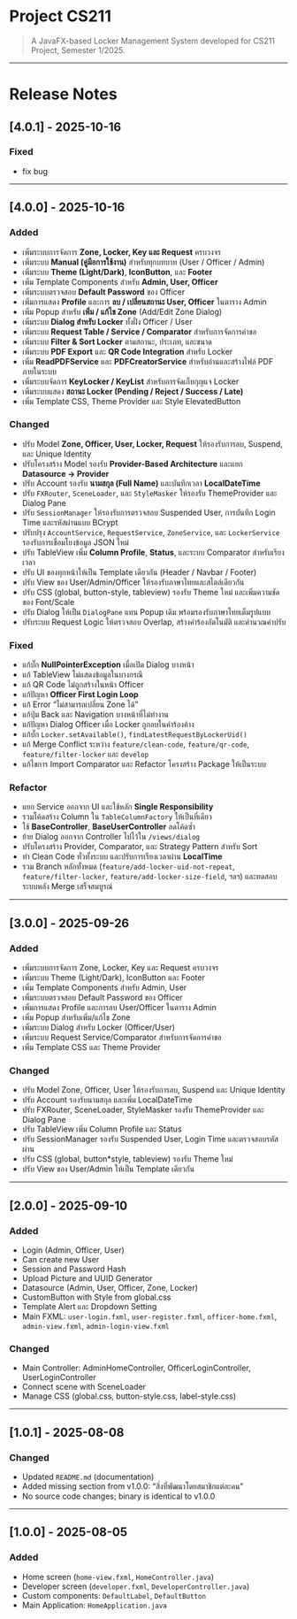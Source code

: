 # Project CS211
> A JavaFX-based Locker Management System developed for CS211 Project, Semester 1/2025.

---

# Release Notes

## [4.0.1] - 2025-10-16
### Fixed
* fix bug

---
## [4.0.0] - 2025-10-16
### Added
+ เพิ่มระบบการจัดการ **Zone, Locker, Key และ Request** ครบวงจร
+ เพิ่มระบบ **Manual (คู่มือการใช้งาน)** สำหรับทุกบทบาท (User / Officer / Admin)
+ เพิ่มระบบ **Theme (Light/Dark)**, **IconButton**, และ **Footer**
+ เพิ่ม Template Components สำหรับ **Admin, User, Officer**
+ เพิ่มระบบตรวจสอบ **Default Password** ของ Officer
+ เพิ่มการแสดง **Profile** และการ **ลบ / เปลี่ยนสถานะ User, Officer** ในตาราง Admin
+ เพิ่ม Popup สำหรับ **เพิ่ม / แก้ไข Zone** (Add/Edit Zone Dialog)
+ เพิ่มระบบ **Dialog สำหรับ Locker** ทั้งฝั่ง Officer / User
+ เพิ่มระบบ **Request Table / Service / Comparator** สำหรับการจัดการคำขอ
+ เพิ่มระบบ **Filter & Sort Locker** ตามสถานะ, ประเภท, และขนาด
+ เพิ่มระบบ **PDF Export** และ **QR Code Integration** สำหรับ Locker
+ เพิ่ม **ReadPDFService** และ **PDFCreatorService** สำหรับอ่านและสร้างไฟล์ PDF ภายในระบบ
+ เพิ่มระบบจัดการ **KeyLocker / KeyList** สำหรับการจัดเก็บกุญแจ Locker
+ เพิ่มระบบแสดง **สถานะ Locker (Pending / Reject / Success / Late)**
+ เพิ่ม Template CSS, Theme Provider และ Style ElevatedButton
### Changed
* ปรับ Model **Zone, Officer, User, Locker, Request** ให้รองรับการลบ, Suspend, และ Unique Identity
* ปรับโครงสร้าง Model รองรับ **Provider-Based Architecture** และแยก **Datasource → Provider**
* ปรับ Account รองรับ **นามสกุล (Full Name)** และบันทึกเวลา **LocalDateTime**
* ปรับ `FXRouter`, `SceneLoader`, และ `StyleMasker` ให้รองรับ ThemeProvider และ Dialog Pane
* ปรับ `SessionManager` ให้รองรับการตรวจสอบ Suspended User, การบันทึก Login Time และรหัสผ่านแบบ BCrypt
* ปรับปรุง `AccountService`, `RequestService`, `ZoneService`, และ `LockerService` รองรับการเชื่อมโยงข้อมูล JSON ใหม่
* ปรับ TableView เพิ่ม **Column Profile**, **Status**, และระบบ Comparator สำหรับเรียงเวลา
* ปรับ UI ของทุกหน้าให้เป็น Template เดียวกัน (Header / Navbar / Footer)
* ปรับ View ของ User/Admin/Officer ให้รองรับภาษาไทยและสไตล์เดียวกัน
* ปรับ CSS (global, button-style, tableview) รองรับ Theme ใหม่ และเพิ่มความชัดของ Font/Scale
* ปรับ Dialog ให้เป็น `DialogPane` แทน Popup เดิม พร้อมรองรับภาษาไทยเต็มรูปแบบ
* ปรับระบบ Request Logic ให้ตรวจสอบ Overlap, สร้างคำร้องอัตโนมัติ และคำนวณค่าปรับ
### Fixed
- แก้บั๊ก **NullPointerException** เมื่อเปิด Dialog บางหน้า
- แก้ TableView ไม่แสดงข้อมูลในบางกรณี
- แก้ QR Code ไม่ถูกสร้างในหน้า Officer
- แก้ปัญหา **Officer First Login Loop**
- แก้ Error “ไม่สามารถเปลี่ยน Zone ได้”
- แก้ปุ่ม Back และ Navigation บางหน้าที่ไม่ทำงาน
- แก้ปัญหา Dialog Officer เมื่อ Locker ถูกลบในคำร้องค้าง
- แก้บั๊ก `Locker.setAvailable()`, `findLatestRequestByLockerUid()`
- แก้ Merge Conflict ระหว่าง `feature/clean-code`, `feature/qr-code`, `feature/filter-locker` และ `develop`
- แก้ไขการ Import Comparator และ Refactor โครงสร้าง Package ให้เป็นระบบ

### Refactor
* แยก Service ออกจาก UI และใช้หลัก **Single Responsibility**
* รวมโค้ดสร้าง Column ใน `TableColumnFactory` ให้เป็นที่เดียว
* ใช้ **BaseController**, **BaseUserController** ลดโค้ดซ้ำ
* ย้าย Dialog ออกจาก Controller ไปไว้ใน `/views/dialog`
* ปรับโครงสร้าง Provider, Comparator, และ Strategy Pattern สำหรับ Sort
* ทำ Clean Code ทั่วทั้งระบบ และปรับการเรียงเวลาผ่าน **LocalTime**
* รวม Branch หลักทั้งหมด (`feature/add-locker-uid-not-repeat`, `feature/filter-locker`, `feature/add-locker-size-field`, ฯลฯ) และทดสอบระบบหลัง Merge เสร็จสมบูรณ์

---
## [3.0.0] - 2025-09-26
### Added
+ เพิ่มระบบการจัดการ Zone, Locker, Key และ Request ครบวงจร
+ เพิ่มระบบ Theme (Light/Dark), IconButton และ Footer
+ เพิ่ม Template Components สำหรับ Admin, User
+ เพิ่มระบบตรวจสอบ Default Password ของ Officer
+ เพิ่มการแสดง Profile และการลบ User/Officer ในตาราง Admin
+ เพิ่ม Popup สำหรับเพิ่ม/แก้ไข Zone
+ เพิ่มระบบ Dialog สำหรับ Locker (Officer/User)
+ เพิ่มระบบ Request Service/Comparator สำหรับการจัดการคำขอ
+ เพิ่ม Template CSS และ Theme Provider

### Changed
* ปรับ Model Zone, Officer, User ให้รองรับการลบ, Suspend และ Unique Identity
* ปรับ Account รองรับนามสกุล และเพิ่ม LocalDateTime
* ปรับ FXRouter, SceneLoader, StyleMasker รองรับ ThemeProvider และ Dialog Pane
* ปรับ TableView เพิ่ม Column Profile และ Status
* ปรับ SessionManager รองรับ Suspended User, Login Time และตรวจสอบรหัสผ่าน
* ปรับ CSS (global, button*style, tableview) รองรับ Theme ใหม่
* ปรับ View ของ User/Admin ให้เป็น Template เดียวกัน

---
## [2.0.0] - 2025-09-10
### Added
- Login (Admin, Officer, User)
- Can create new User
- Session and Password Hash
- Upload Picture and UUID Generator
- Datasource (Admin, User, Officer, Zone, Locker)
- CustomButton with Style from global.css
- Template Alert และ Dropdown Setting
- Main FXML: `user-login.fxml`, `user-register.fxml`, `officer-home.fxml`, `admin-view.fxml`, `admin-login-view.fxml`

### Changed
- Main Controller: AdminHomeController, OfficerLoginController, UserLoginController
- Connect scene with SceneLoader
- Manage CSS (global.css, button-style.css, label-style.css)

---
## [1.0.1] - 2025-08-08
### Changed
- Updated `README.md` (documentation)
- Added missing section from v1.0.0: “สิ่งที่พัฒนาโดยสมาชิกแต่ละคน”
- No source code changes; binary is identical to v1.0.0

---
## [1.0.0] - 2025-08-05
### Added
- Home screen (`home-view.fxml`, `HomeController.java`)
- Developer screen (`developer.fxml`, `DeveloperController.java`)
- Custom components: `DefaultLabel`, `DefaultButton`
- Main Application: `HomeApplication.java`